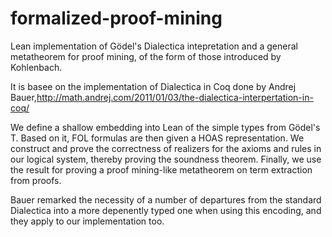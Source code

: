 # formalized-proof-mining
Lean implementation of Gödel's Dialectica intepretation and a general metatheorem for proof mining, of the form of those introduced by Kohlenbach.


It is basee on the implementation of Dialectica in Coq done by Andrej Bauer,http://math.andrej.com/2011/01/03/the-dialectica-interpertation-in-coq/

We define a shallow embedding into Lean of the simple types from Gödel's T.
Based on it, FOL formulas are then given a HOAS representation.
We construct and prove the correctness of realizers for the axioms and rules in our logical system, thereby proving the soundness theorem.
Finally, we use the result for proving a proof mining-like metatheorem on term extraction from proofs.

Bauer remarked the necessity of a number of departures from the standard Dialectica into a more depenently typed one when using this encoding, and they apply to our implementation too.

